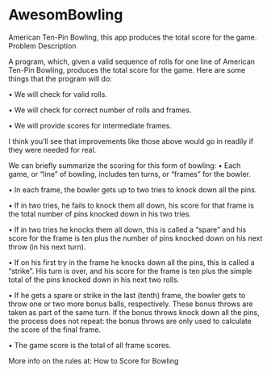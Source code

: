 # AwesomBowling
American Ten-Pin Bowling, this app produces the total score for the game.
Problem Description

A program, which, given a valid sequence of rolls for one line of American Ten-Pin Bowling, produces the total score for the game. Here are some things that the program will do:

•	We will check for valid rolls.

•	We will check for correct number of rolls and frames.

•	We will provide scores for intermediate frames.

 I think you’ll see that improvements like those above would go in readily if they were needed for real.
 
We can briefly summarize the scoring for this form of bowling:
•	Each game, or “line” of bowling, includes ten turns, or “frames” for the bowler.

•	In each frame, the bowler gets up to two tries to knock down all the pins.

•	If in two tries, he fails to knock them all down, his score for that frame is the total number of pins knocked down in his two tries.

•	If in two tries he knocks them all down, this is called a “spare” and his score for the frame is ten plus the number of pins knocked down on his next throw (in his next turn).

•	If on his first try in the frame he knocks down all the pins, this is called a “strike”. His turn is over, and his score for the frame is ten plus the simple total of the pins knocked down in his next two rolls.

•	If he gets a spare or strike in the last (tenth) frame, the bowler gets to throw one or two more bonus balls, respectively. These bonus throws are taken as part of the same turn. If the bonus throws knock down all the pins, the process does not repeat: the bonus throws are only used to calculate the score of the final frame.

•	The game score is the total of all frame scores.

More info on the rules at: How to Score for Bowling

